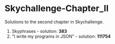 # Skychallenge-Chapter_II
Solutions to the second chapter in Skychallenge.

1. Skyphrases - solution: **383**
2. "I write my programs in JSON" - solution: **111754**
